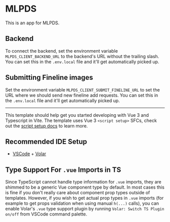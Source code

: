 # MLPDS

This is an app for MLPDS.


## Backend

To connect the backend, set the environment variable `MLPDS_CLIENT_BACKEND_URL` to the backend's URL without the trailing slash. You can set this in the `.env.local` file and it'll get automatically picked up.

## Submitting Fineline images

Set the environment variable `MLPDS_CLIENT_SUBMIT_FINELINE_URL` to set the URL where we should send new fineline add requests. You can set this in the `.env.local` file and it'll get automatically picked up.


-----

This template should help get you started developing with Vue 3 and Typescript in Vite. The template uses Vue 3 `<script setup>` SFCs, check out the [script setup docs](https://v3.vuejs.org/api/sfc-script-setup.html#sfc-script-setup) to learn more.

## Recommended IDE Setup

- [VSCode](https://code.visualstudio.com/) + [Volar](https://marketplace.visualstudio.com/items?itemName=johnsoncodehk.volar)

## Type Support For `.vue` Imports in TS

Since TypeScript cannot handle type information for `.vue` imports, they are shimmed to be a generic Vue component type by default. In most cases this is fine if you don't really care about component prop types outside of templates. However, if you wish to get actual prop types in `.vue` imports (for example to get props validation when using manual `h(...)` calls), you can enable Volar's `.vue` type support plugin by running `Volar: Switch TS Plugin on/off` from VSCode command palette.
